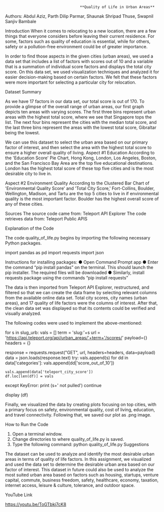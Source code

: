                                       **Quality of Life in Urban Areas**

Authors: Abdul Aziz, Parth Dilip Parmar, Shaunak Shripad Thuse, Swapnil Sanjiv Bambale

Introduction
When it comes to relocating to a new location, there are a few things that everyone considers before leaving their current residence. For some, factors such as quality of education is essential, while for others, safety or a pollution-free environment could be of greater importance.

In order to find those aspects in the given cities (urban areas), we used a data set that includes a list of factors with scores out of 10 and a variable that is a summation of individual score factors and displays the total city score. On this data set, we used visualization techniques and analyzed it for easier decision-making based on certain factors. We felt that these factors were more important for selecting a particular city for relocation. 

Dataset Summary

As we have 17 factors in our data set, our total score is out of 170.
To provide a glimpse of the overall range of urban areas, our first graph depicts ten areas with varying scores. The first three bins represent urban areas with the highest total score, where we see that Singapore tops the list. The next four bins represent the cities with the median total score, and the last three bins represent the areas with the lowest total score, Gibraltar being the lowest.

 

We can use this dataset to select the urban area based on our primary factor of interest, and then select the area with the highest total score to ensure a higher overall quality of living.
Aspect #1 Education 
According to the 'Education Score' Pie Chart, Hong Kong, London, Los Angeles, Boston, and the San Francisco Bay Area are the top five educational destinations. London has the highest total score of these top five cities and is the most desirable city to live in.
 
Aspect #2 Environment Quality 
According to the Clustered Bar Chart of 'Environmental Quality Score' and 'Total City Score,' Fort-Collins, Boulder, Wellington, Madison, and Tartu are the top 5 cities to live in if environmental quality is the most important factor. Boulder has the highest overall score of any of these cities.

 


Sources
The source code came from: Teleport API Explorer
The code retrieves data from: Teleport Public APIS

Explanation of the Code

The code quality_of_life.py begins by importing the following necessary Python packages. 

import pandas as pd
import requests
import json

Instructions for installing packages:
●	Open Command Prompt app 
●	Enter the command “pip install pandas” on the terminal. This should launch the pip installer. The required files will be downloaded
●	Similarly, install requests package using the commands “pip install requests”

The data is then imported from Teleport API Explorer, restructured, and filtered so that we can create the data frame by selecting relevant columns from the available online data set. Total city scores, city names (urban areas), and 17 quality of life factors were the columns of interest. After that, the clean data set was displayed so that its contents could be verified and visually analyzed. 

The following codes were used to implement the above-mentioned:

for s in slug_urb:
  vals = []
  term = 'slug:'+s
  url = 'https://api.teleport.org/api/urban_areas/'+term+'/scores/'
  payload={}
  headers = {}

  response = requests.request("GET", url, headers=headers, data=payload)
  data = json.loads(response.text)
  try:
    vals.append(s)
    for dd in data['categories']:
      vals.append(dd['score_out_of_10'])

    vals.append(data['teleport_city_score'])
    df.loc[len(df)] = vals
  except KeyError:
    print (s+' not pulled')
    continue

display (df)

Finally, we visualized the data by creating plots focusing on top cities, with a primary focus on safety, environmental quality, cost of living, education, and travel connectivity. Following that, we saved our plot as .png image.

How to Run the Code

1.	Open a terminal window.
2.	Change directories to where quality_of_life.py is saved.
3.	Type the following command:
python quality_of_life.py
Suggestions

The dataset can be used to analyze and identify the most desirable urban areas in terms of quality of life factors. In this assignment, we visualized and used the data set to determine the desirable urban area based on our factor of interest. This dataset in future could also be used to analyze the most suited urban area based on factors such as housing, startups, venture capital, commute, business freedom, safety, healthcare, economy, taxation, internet access, leisure & culture, tolerance, and outdoor space.

YouTube Link

https://youtu.be/ToGTbkj7cK8



